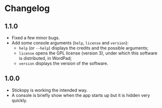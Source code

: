 # Changelog

## 1.1.0
* Fixed a few minor bugs.
* Add some console arguments (`help`, `license` and `version`):
   * `help` (or  `--help`) displays the credits and the possible arguments;
   * `license` opens the GPL license (version 3), under which this software is distributed, in WordPad;
   * `version` displays the version of the software.

## 1.0.0

* Stickopy is working the intended way.
* A console is briefly show when the app starts up but it is hidden very quickly.
